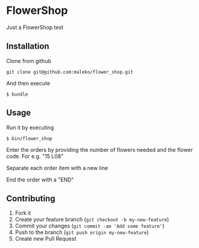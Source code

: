 # FlowerShop

Just a FlowerShop test

## Installation

Clone from github

    git clone git@github.com:maleko/flower_shop.git

And then execute

    $ bundle


## Usage

Run it by executing

    $ bin/flower_shop


Enter the orders by providing the number of flowers needed and the
flower code. For e.g. "15 L08"

Separate each order item with a new line

End the order with a "END"

## Contributing

1. Fork it
2. Create your feature branch (`git checkout -b my-new-feature`)
3. Commit your changes (`git commit -am 'Add some feature'`)
4. Push to the branch (`git push origin my-new-feature`)
5. Create new Pull Request
